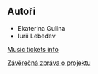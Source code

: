 ## Autoři 
* Ekaterina Gulina
* Iurii Lebedev

[Music tickets info](https://github.com/LebedevIurii/MusicTickets/blob/main/Documentation/Music_tickets_srs_cp1_lebedev_gulina.pdf)

[Závěrečná zpráva o projektu](https://github.com/LebedevIurii/MusicTickets/blob/main/Documentation/music_ticket_zprava_o_projektu.pdf)
